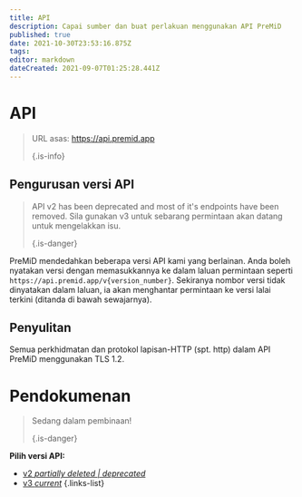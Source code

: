 ```yaml
---
title: API
description: Capai sumber dan buat perlakuan menggunakan API PreMiD
published: true
date: 2021-10-30T23:53:16.875Z
tags:
editor: markdown
dateCreated: 2021-09-07T01:25:28.441Z
---
```


# API

> URL asas: https://api.premid.app 
> 
> {.is-info}

## Pengurusan versi API
> API v2 has been deprecated and most of it's endpoints have been removed. Sila gunakan v3 untuk sebarang permintaan akan datang untuk mengelakkan isu. 
> 
> {.is-danger}

PreMiD mendedahkan beberapa versi API kami yang berlainan. Anda boleh nyatakan versi dengan memasukkannya ke dalam laluan permintaan seperti `https://api.premid.app/v{version_number}`. Sekiranya nombor versi tidak dinyatakan dalam laluan, ia akan menghantar permintaan ke versi lalai terkini (ditanda di bawah sewajarnya).

## Penyulitan

Semua perkhidmatan dan protokol lapisan-HTTP (spt. http) dalam API PreMiD menggunakan TLS 1.2.

# Pendokumenan
> Sedang dalam pembinaan! 
> 
> {.is-danger}

**Pilih versi API:**
- [v2 *partially deleted | deprecated*](/dev/api/v2)
- [v3 *current*](/dev/api/v3)
{.links-list}
